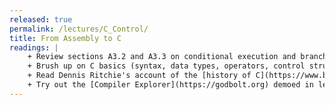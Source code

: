 ```yaml
---
released: true
permalink: /lectures/C_Control/
title: From Assembly to C
readings: |
    + Review sections A3.2 and A3.3 on conditional execution and branch instructions from the [ARM Instruction Set manual](/readings/armisa.pdf)
    + Brush up on C basics (syntax, data types, operators, control structures) via your favorite C reference; sections 1-2 of Nick Parlante's [EssentialC](http://cslibrary.stanford.edu/101/EssentialC.pdf); or chapters 1, 2, and 3 of K&R. Skip content on I/O and standard libraries (we are bare metal!)
    + Read Dennis Ritchie's account of the [history of C](https://www.bell-labs.com/usr/dmr/www/chist.html)
    + Try out the [Compiler Explorer](https://godbolt.org) demoed in lecture
---
```


